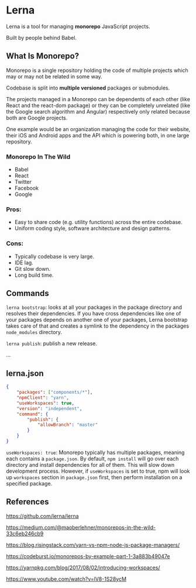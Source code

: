 # Lerna

Lerna is a tool for managing **monorepo** JavaScript projects.

Built by people behind Babel.

## What Is Monorepo?

Monorepo is a single repository holding the code of multiple projects which may or may not be related in some way.

Codebase is split into **multiple versioned** packages or submodules.

The projects managed in a Monorepo can be dependents of each other (like React and the react-dom package) or they can be completely unrelated (like the Google search algorithm and Angular) respectively only related because both are Google projects.

One example would be an organization managing the code for their website, their iOS and Android apps and the API which is powering both, in one large repository.

### Monorepo In The Wild

-   Babel
-   React
-   Twitter
-   Facebook
-   Google

### Pros:

-   Easy to share code (e.g. utility functions) across the entire codebase.
-   Uniform coding style, software architecture and design patterns.

### Cons:

-   Typically codebase is very large.
-   IDE lag.
-   Git slow down.
-   Long build time.

## Commands

`lerna bootstrap`: looks at all your packages in the package directory and resolves their dependencies. If you have cross dependencies like one of your packages depends on another one of your packages, Lerna bootstrap takes care of that and creates a symlink to the dependency in the packages `node_modules` directory.

`lerna publish`: publish a new release.

...

## lerna.json

```json
{
    "packages": ["components/*"],
    "npmClient": "yarn",
    "useWorkspaces": true,
    "version": "independent",
    "command": {
        "publish": {
            "allowBranch": "master"
        }
    }
}
```

`useWorkspaces: true`: Monorepo typically has multiple packages, meaning each contains a `package.json`. By default, `npm install` will go over each directory and install dependencies for all of them. This will slow down development process. However, if `useWorkspaces` is set to true, npm will look up `workspaces` section in `package.json` first, then perform installation on a specified package.

## References

https://github.com/lerna/lerna

https://medium.com/@maoberlehner/monorepos-in-the-wild-33c6eb246cb9

https://blog.risingstack.com/yarn-vs-npm-node-js-package-managers/

https://codeburst.io/monorepos-by-example-part-1-3a883b49047e

https://yarnpkg.com/blog/2017/08/02/introducing-workspaces/

https://www.youtube.com/watch?v=lV8-1S28ycM
